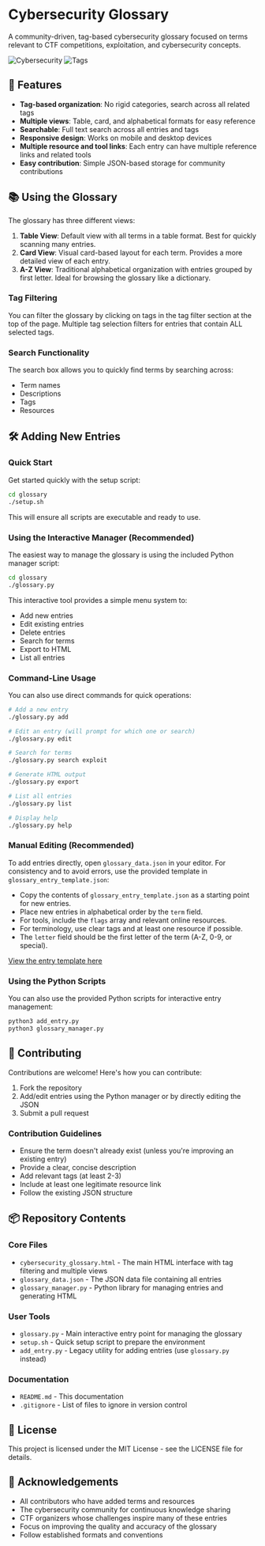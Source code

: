 # Cybersecurity Glossary

A community-driven, tag-based cybersecurity glossary focused on terms relevant to CTF competitions, exploitation, and cybersecurity concepts.

![Cybersecurity](https://img.shields.io/badge/Cybersecurity-Glossary-blue)
![Tags](https://img.shields.io/badge/Tag--based-Organization-green)

## 🌟 Features

- **Tag-based organization**: No rigid categories, search across all related tags
- **Multiple views**: Table, card, and alphabetical formats for easy reference
- **Searchable**: Full text search across all entries and tags
- **Responsive design**: Works on mobile and desktop devices
- **Multiple resource and tool links**: Each entry can have multiple reference links and related tools
- **Easy contribution**: Simple JSON-based storage for community contributions

## 📚 Using the Glossary

The glossary has three different views:

1. **Table View**: Default view with all terms in a table format. Best for quickly scanning many entries.
2. **Card View**: Visual card-based layout for each term. Provides a more detailed view of each entry.
3. **A-Z View**: Traditional alphabetical organization with entries grouped by first letter. Ideal for browsing the glossary like a dictionary.

### Tag Filtering

You can filter the glossary by clicking on tags in the tag filter section at the top of the page. Multiple tag selection filters for entries that contain ALL selected tags.

### Search Functionality

The search box allows you to quickly find terms by searching across:
- Term names
- Descriptions
- Tags
- Resources

## 🛠️ Adding New Entries

### Quick Start

Get started quickly with the setup script:

```bash
cd glossary
./setup.sh
```

This will ensure all scripts are executable and ready to use.

### Using the Interactive Manager (Recommended)

The easiest way to manage the glossary is using the included Python manager script:

```bash
cd glossary
./glossary.py
```

This interactive tool provides a simple menu system to:
- Add new entries
- Edit existing entries
- Delete entries
- Search for terms
- Export to HTML
- List all entries

### Command-Line Usage

You can also use direct commands for quick operations:

```bash
# Add a new entry
./glossary.py add

# Edit an entry (will prompt for which one or search)
./glossary.py edit

# Search for terms
./glossary.py search exploit

# Generate HTML output
./glossary.py export

# List all entries
./glossary.py list

# Display help
./glossary.py help
```

### Manual Editing (Recommended)

To add entries directly, open `glossary_data.json` in your editor. For consistency and to avoid errors, use the provided template in `glossary_entry_template.json`:

- Copy the contents of `glossary_entry_template.json` as a starting point for new entries.
- Place new entries in alphabetical order by the `term` field.
- For tools, include the `flags` array and relevant online resources.
- For terminology, use clear tags and at least one resource if possible.
- The `letter` field should be the first letter of the term (A-Z, 0-9, or special).

[View the entry template here](glossary_entry_template.json)

### Using the Python Scripts

You can also use the provided Python scripts for interactive entry management:

```sh
python3 add_entry.py
python3 glossary_manager.py
```

## 🤝 Contributing

Contributions are welcome! Here's how you can contribute:

1. Fork the repository
2. Add/edit entries using the Python manager or by directly editing the JSON
3. Submit a pull request

### Contribution Guidelines

- Ensure the term doesn't already exist (unless you're improving an existing entry)
- Provide a clear, concise description
- Add relevant tags (at least 2-3)
- Include at least one legitimate resource link
- Follow the existing JSON structure

## 📦 Repository Contents

### Core Files
- `cybersecurity_glossary.html` - The main HTML interface with tag filtering and multiple views
- `glossary_data.json` - The JSON data file containing all entries
- `glossary_manager.py` - Python library for managing entries and generating HTML

### User Tools
- `glossary.py` - Main interactive entry point for managing the glossary
- `setup.sh` - Quick setup script to prepare the environment
- `add_entry.py` - Legacy utility for adding entries (use `glossary.py` instead)

### Documentation
- `README.md` - This documentation
- `.gitignore` - List of files to ignore in version control

## 📄 License

This project is licensed under the MIT License - see the LICENSE file for details.

## 🙏 Acknowledgements

- All contributors who have added terms and resources
- The cybersecurity community for continuous knowledge sharing
- CTF organizers whose challenges inspire many of these entries
- Focus on improving the quality and accuracy of the glossary
- Follow established formats and conventions
